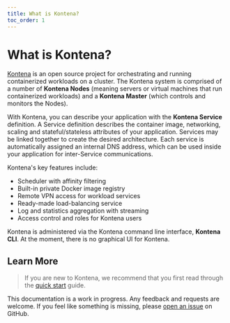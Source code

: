 ```yaml
---
title: What is Kontena?
toc_order: 1
---
```


# What is Kontena?

[Kontena](http://www.kontena.io) is an open source project for orchestrating and running containerized workloads on a cluster. The Kontena system is comprised of a number of **Kontena Nodes** (meaning servers or virtual machines that run containerized workloads) and a **Kontena Master** (which controls and monitors the Nodes).

With Kontena, you can describe your application with the **Kontena Service** definition. A Service definition describes the container image, networking, scaling and stateful/stateless attributes of your application. Services may be linked together to create the desired architecture. Each service is automatically assigned an internal DNS address, which can be used inside your application for inter-Service communications.

Kontena's key features include:
* Scheduler with affinity filtering
* Built-in private Docker image registry
* Remote VPN access for workload services
* Ready-made load-balancing service
* Log and statistics aggregation with streaming
* Access control and roles for Kontena users

Kontena is administered via the Kontena command line interface, **Kontena CLI**. At the moment, there is no graphical UI for Kontena.

## Learn More

> If you are new to Kontena, we recommend that you first read through the [quick start](getting-started/quick-start.md) guide.

This documentation is a work in progress. Any feedback and requests are welcome. If you feel like something is
missing, please [open an issue](https://github.com/kontena/kontena/issues) on GitHub.
